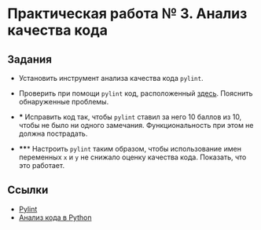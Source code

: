 # Практическая работа № 3. Анализ качества кода

## Задания

* Установить инструмент анализа качества кода `pylint`.

* Проверить при помощи `pylint` код, расположенный
  [здесь](./dirty.py). Пояснить обнаруженные проблемы.

* **\*** Исправить код так, чтобы `pylint` ставил за него 10 баллов из
  10, чтобы не было ни одного замечания. Функциональность при этом не
  должна пострадать.

* **\*\**** Настроить `pylint` таким образом, чтобы использование имен
  переменных `x` и `y` не снижало оценку качества кода. Показать, что
  это работает.

## Ссылки

* [Pylint](https://www.pylint.org/)
* [Анализ кода в Python](https://python-scripts.com/code-analysis)
